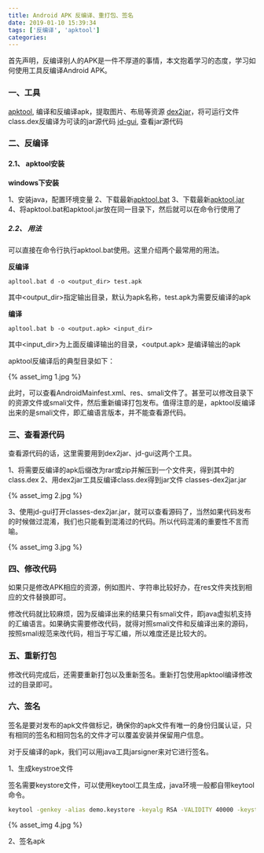 ```yaml
---
title: Android APK 反编译、重打包、签名
date: 2019-01-10 15:39:34
tags: ['反编译', 'apktool']
categories: 
---
```



首先声明，反编译别人的APK是一件不厚道的事情，本文抱着学习的态度，学习如何使用工具反编译Android APK。


### 一、工具

[apktool](https://ibotpeaches.github.io/Apktool/), 编译和反编译apk，提取图片、布局等资源
[dex2jar](https://github.com/pxb1988/dex2jar/releases)，将可运行文件class.dex反编译为可读的jar源代码
[jd-gui](http://jd.benow.ca), 查看jar源代码

### 二、反编译

#### 2.1、 apktool安装

**windows下安装**

1、安装java，配置环境变量
2、下载最新[apktool.bat](https://raw.githubusercontent.com/iBotPeaches/Apktool/master/scripts/windows/apktool.bat)
3、下载最新[apktool.jar](https://bitbucket.org/iBotPeaches/apktool/downloads/)
4、将apktool.bat和apktool.jar放在同一目录下，然后就可以在命令行使用了

##### 2.2、 用法

可以直接在命令行执行apktool.bat使用。这里介绍两个最常用的用法。

**反编译**

```shell
apltool.bat d -o <output_dir> test.apk
```
其中<output_dir>指定输出目录，默认为apk名称，test.apk为需要反编译的apk

**编译**

```shell
apltool.bat b -o <output.apk> <input_dir>
```
其中<input_dir>为上面反编译输出的目录，<output.apk> 是编译输出的apk

apktool反编译后的典型目录如下：

{% asset_img 1.jpg %}

此时，可以查看AndroidMainfest.xml、res、smali文件了。甚至可以修改目录下的资源文件或smali文件，然后重新编译打包发布。值得注意的是，apktool反编译出来的是smali文件，即汇编语言版本，并不能查看源代码。

### 三、查看源代码

查看源代码的话，这里需要用到dex2jar、jd-gui这两个工具。

1、将需要反编译的apk后缀改为rar或zip并解压到一个文件夹，得到其中的class.dex
2、用dex2jar工具反编译class.dex得到jar文件 classes-dex2jar.jar

{% asset_img 2.jpg %}

3、使用jd-gui打开classes-dex2jar.jar，就可以查看源码了，当然如果代码发布的时候做过混淆，我们也只能看到混淆过的代码。所以代码混淆的重要性不言而喻。

{% asset_img 3.jpg %}

### 四、修改代码

如果只是修改APK相应的资源，例如图片、字符串比较好办，在res文件夹找到相应的文件替换即可。

修改代码就比较麻烦，因为反编译出来的结果只有smali文件，即java虚拟机支持的汇编语言。如果确实需要修改代码，就得对照smali文件和反编译出来的源码，按照smali规范来改代码，相当于写汇编，所以难度还是比较大的。

### 五、重新打包

修改代码完成后，还需要重新打包以及重新签名。重新打包使用apktool编译修改过的目录即可。

### 六、签名

签名是要对发布的apk文件做标记，确保你的apk文件有唯一的身份归属认证，只有相同的签名和相同包名的文件才可以覆盖安装并保留用户信息。

对于反编译的apk，我们可以用java工具jarsigner来对它进行签名。

1、生成keystroe文件

签名需要keystore文件，可以使用keytool工具生成，java环境一般都自带keytool命令。

```cmd
keytool -genkey -alias demo.keystore -keyalg RSA -VALIDITY 40000 -keystore demo.keystore
```
{% asset_img 4.jpg %}

2、签名apk






<br>
<br>
<br>

<script async src="//pagead2.googlesyndication.com/pagead/js/adsbygoogle.js"></script>
<!-- 信息流广告 -->
<ins class="adsbygoogle"
     style="display:block"
     data-ad-client="ca-pub-4127326375481893"
     data-ad-slot="9105526840"
     data-ad-format="auto"
     data-full-width-responsive="true"></ins>
<script>
(adsbygoogle = window.adsbygoogle || []).push({});
</script>